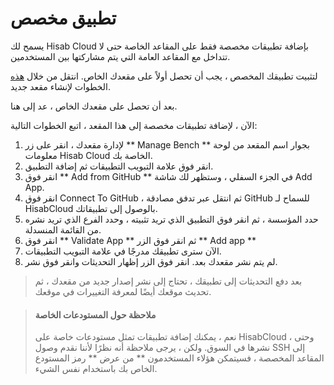 # تطبيق مخصص

يسمح لك Hisab Cloud بإضافة تطبيقات مخصصة فقط على المقاعد الخاصة حتى لا تتداخل مع المقاعد العامة التي يتم مشاركتها بين المستخدمين.

لتثبيت تطبيقك المخصص ، يجب أن تحصل أولاً على مقعدك الخاص. انتقل من خلال [هذه](https://frappecloud.com/docs/benches/create-new) الخطوات لإنشاء مقعد جديد.

بعد أن تحصل على مقعدك الخاص ، عد إلى هنا.

الآن ، لإضافة تطبيقات مخصصة إلى هذا المقعد ، اتبع الخطوات التالية:

1. لإدارة مقعدك ، انقر على زر \*\* Manage Bench \*\* بجوار اسم المقعد من لوحة معلومات Hisab Cloud الخاصة بك.
2. انقر فوق علامة التبويب التطبيقات ثم إضافة التطبيق.
3. انقر فوق \*\* Add from GitHub \*\* في الجزء السفلي ، وستظهر لك شاشة Add App.
4. انقر فوق Connect To GitHub ، ثم انتقل عبر تدفق مصادقة GitHub للسماح لـ HisabCloud بالوصول إلى تطبيقاتك.
5. حدد المؤسسة ، ثم انقر فوق التطبيق الذي تريد تثبيته ، وحدد الفرع الذي تريد نشره من القائمة المنسدلة.
6. انقر فوق \*\* Validate App \*\* ثم انقر فوق الزر \*\* Add app \*\*
7. الآن سترى تطبيقك مدرجًا في علامة التبويب التطبيقات.
8. لم يتم نشر مقعدك بعد. انقر فوق الزر إظهار التحديثات وانقر فوق نشر.

> بعد دفع التحديثات إلى تطبيقك ، تحتاج إلى نشر إصدار جديد من مقعدك ، ثم تحديث موقعك أيضًا لمعرفة التغييرات في موقعك.

> #### ملاحظة حول المستودعات الخاصة
>
> نعم ، يمكنك إضافة تطبيقات تمثل مستودعات خاصة على HisabCloud ، وحتى نشرها في السوق. ولكن ، يرجى ملاحظة أنه نظرًا لأننا نقدم وصول SSH إلى المقاعد المخصصة ، فسيتمكن هؤلاء المستخدمون \*\* من عرض \*\* رمز المستودع الخاص بك باستخدام نفس الشيء.
